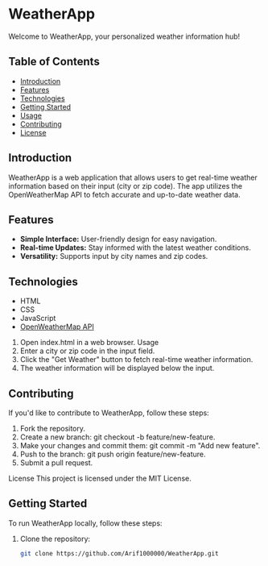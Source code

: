 # WeatherApp

Welcome to WeatherApp, your personalized weather information hub!

## Table of Contents

- [Introduction](#introduction)
- [Features](#features)
- [Technologies](#technologies)
- [Getting Started](#getting-started)
- [Usage](#usage)
- [Contributing](#contributing)
- [License](#license)

## Introduction

WeatherApp is a web application that allows users to get real-time weather information based on their input (city or zip code). The app utilizes the OpenWeatherMap API to fetch accurate and up-to-date weather data.

## Features

- **Simple Interface:** User-friendly design for easy navigation.
- **Real-time Updates:** Stay informed with the latest weather conditions.
- **Versatility:** Supports input by city names and zip codes.

## Technologies

- HTML
- CSS
- JavaScript
- [OpenWeatherMap API](https://openweathermap.org/api)

1. Open index.html in a web browser.
Usage
1. Enter a city or zip code in the input field.
2. Click the "Get Weather" button to fetch real-time weather information.
3. The weather information will be displayed below the input.

## Contributing
If you'd like to contribute to WeatherApp, follow these steps:

1. Fork the repository.
2. Create a new branch: git checkout -b feature/new-feature.
3. Make your changes and commit them: git commit -m "Add new feature".
4. Push to the branch: git push origin feature/new-feature.
5. Submit a pull request.

License
This project is licensed under the MIT License.



## Getting Started

To run WeatherApp locally, follow these steps:

1. Clone the repository:

   ```bash
   git clone https://github.com/Arif1000000/WeatherApp.git